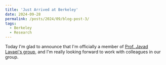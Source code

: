 ```yaml
---
title: 'Just Arrived at Berkeley'
date: 2024-09-28
permalink: /posts/2024/09/blog-post-3/
tags:
  - Berkeley
  - Research
---
```


Today I'm glad to announce that I'm officially a member of [Prof. Javad Lavaei's group](https://lavaei.ieor.berkeley.edu/Group.html), and I'm really looking forward to work with colleagues in our group.
